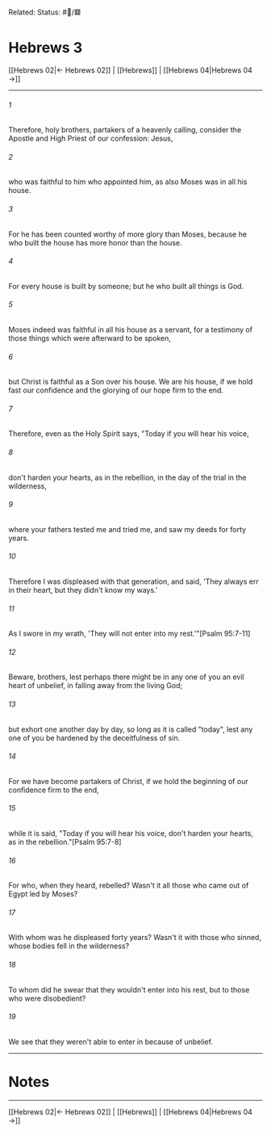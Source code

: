Related:
Status: #📖/🟥
# Hebrews 3

[[Hebrews 02|← Hebrews 02]] | [[Hebrews]] | [[Hebrews 04|Hebrews 04 →]]
***



###### 1 
Therefore, holy brothers, partakers of a heavenly calling, consider the Apostle and High Priest of our confession: Jesus, 

###### 2 
who was faithful to him who appointed him, as also Moses was in all his house. 

###### 3 
For he has been counted worthy of more glory than Moses, because he who built the house has more honor than the house. 

###### 4 
For every house is built by someone; but he who built all things is God. 

###### 5 
Moses indeed was faithful in all his house as a servant, for a testimony of those things which were afterward to be spoken, 

###### 6 
but Christ is faithful as a Son over his house. We are his house, if we hold fast our confidence and the glorying of our hope firm to the end. 

###### 7 
Therefore, even as the Holy Spirit says, "Today if you will hear his voice, 

###### 8 
don't harden your hearts, as in the rebellion, in the day of the trial in the wilderness, 

###### 9 
where your fathers tested me and tried me, and saw my deeds for forty years. 

###### 10 
Therefore I was displeased with that generation, and said, 'They always err in their heart, but they didn't know my ways.' 

###### 11 
As I swore in my wrath, 'They will not enter into my rest.'"<crossref intro="3:11">[Psalm 95:7-11]</crossref> 

###### 12 
Beware, brothers, lest perhaps there might be in any one of you an evil heart of unbelief, in falling away from the living God; 

###### 13 
but exhort one another day by day, so long as it is called "today", lest any one of you be hardened by the deceitfulness of sin. 

###### 14 
For we have become partakers of Christ, if we hold the beginning of our confidence firm to the end, 

###### 15 
while it is said, "Today if you will hear his voice, don't harden your hearts, as in the rebellion."<crossref intro="3:15">[Psalm 95:7-8]</crossref> 

###### 16 
For who, when they heard, rebelled? Wasn't it all those who came out of Egypt led by Moses? 

###### 17 
With whom was he displeased forty years? Wasn't it with those who sinned, whose bodies fell in the wilderness? 

###### 18 
To whom did he swear that they wouldn't enter into his rest, but to those who were disobedient? 

###### 19 
We see that they weren't able to enter in because of unbelief.

---
# Notes


***
[[Hebrews 02|← Hebrews 02]] | [[Hebrews]] | [[Hebrews 04|Hebrews 04 →]]

